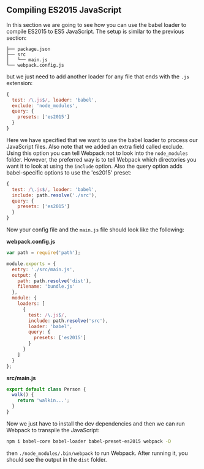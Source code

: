 ## Compiling ES2015 JavaScript

In this section we are going to see how you can use the babel loader to compile ES2015 to ES5 JavaScript. The setup is similar to the previous section:

```
├── package.json
├── src
│   └── main.js
└── webpack.config.js
```

but we just need to add another loader for any file that ends with the `.js` extension:

```javascript
{
  test: /\.js$/, loader: 'babel',
  exclude: 'node_modules',
  query: {
    presets: ['es2015']
  }
}
```

Here we have specified that we want to use the babel loader to process our JavaScript files. Also note that we added an extra field called exclude. Using this option you can tell Webpack not to look into the `node_modules` folder. However, the preferred way is to tell Webpack which directories you want it to look at using the `include` option. Also the query option adds babel-specific options to use the 'es2015' preset:

```javascript
{
  test: /\.js$/, loader: 'babel',
  include: path.resolve('./src'),
  query: {
    presets: ['es2015']
  }
}
```

Now your config file and the `main.js` file should look like the following:

**webpack.config.js**

```javascript
var path = require('path');

module.exports = {
  entry: './src/main.js',
  output: {
    path: path.resolve('dist'),
    filename: 'bundle.js'
  },
  module: {
    loaders: [
      {
        test: /\.js$/,
        include: path.resolve('src'),
        loader: 'babel',
        query: {
          presets: ['es2015']
        }
      }
    ]
  }
};
```

**src/main.js**

```javascript
export default class Person {
  walk() {
    return 'walkin...';
  }
}
```

Now we just have to install the dev dependencies and then we can run Webpack to transpile the JavaScript:

```bash
npm i babel-core babel-loader babel-preset-es2015 webpack -D
```
then `./node_modules/.bin/webpack` to run Webpack. After running it, you should see the output in the `dist` folder.


